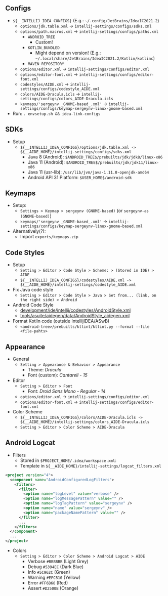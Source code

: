 ## Configs
- `${__INTELLIJ_IDEA_CONFIGS}` (E.g.: `~/.config/JetBrains/IdeaIC2021.2`)
   - `options/jdk.table.xml` -> `intellij-settings/configs/sdks.xml`
   - `options/path.macros.xml` -> `intellij-settings/configs/paths.xml`
      - `ANDROID_TREE`
         - Custom!
      - `KOTLIN_BUNDLED` 
         - Might depend on version! (E.g.: `~/.local/share/JetBrains/IdeaIC2021.2/Kotlin/kotlinc`)
      - `MAVEN_REPOSITORY`
   - `options/editor.xml` -> `intellij-settings/configs/editor.xml`
   - `options/editor-font.xml` -> `intellij-settings/configs/editor-font.xml`
   - `codestyles/AIDE.xml` -> `intellij-settings/configs/codestyle_AIDE.xml`
   - `colors/AIDE-Dracula.icls` -> `intellij-settings/configs/colors_AIDE-Dracula.icls`
   - `keymaps/'sergeynv _GNOME-based_.xml'` -> `intellij-settings/configs/keymap-sergeynv-linux-gnome-based.xml`
- Run: `. envsetup.sh && idea-link-configs`

## SDKs
- Setup
   - `${__INTELLIJ_IDEA_CONFIGS}/options/jdk.table.xml -> ${__AIDE_HOME}/intellij-settings/configs/sdks.xml`
      - Java 8 (Android): `$ANDROID_TREE$/prebuilts/jdk/jdk8/linux-x86`
      - Java 11 (Android): `$ANDROID_TREE$/prebuilts/jdk/jdk11/linux-x86`
      - Java 11 (usr-lib): `/usr/lib/jvm/java-1.11.0-openjdk-amd64`
      - Android API 31 Platform: `$USER_HOME$/android-sdk`


## Keymaps
- Setup: 
   - `Settings > Keymap > sergeynv (GNOME-based)` (or `sergeynv-as (GNOME-based)`)
   - `keymaps/'sergeynv _GNOME-based_.xml'` -> `intellij-settings/configs/keymap-sergeynv-linux-gnome-based.xml`
- Alternatively(?): 
   - Import `exports/keymaps.zip`


## Code Styles
- Setup
   - `Setting > Editor > Code Style > Scheme: > (Stored in IDE) > AIDE`
   - `${__INTELLIJ_IDEA_CONFIGS}/codestyles/AIDE.xml -> ${__AIDE_HOME}/intellij-settings/codestyle_AIDE.xml`
- Fix Java code style
   - `Setting > Editor > Code Style > Java > Set from... (link, on the right side) > Android`
- Android Code Style
   - [development/ide/intellij/codestyles/AndroidStyle.xml](https://source.corp.google.com/android/development/ide/intellij/codestyles/AndroidStyle.xml)
   - [tools/asuite/aidegen/data/AndroidStyle_aidegen.xml](https://source.corp.google.com/android/tools/asuite/aidegen/data/AndroidStyle_aidegen.xml)
- Format Kotlin code (outside IntellijIDEA/ASwB)
   - `<android-tree>/prebuilts/ktlint/ktlint.py --format --file <file-pahts>`


## Appearance
- General
   - `Setting > Appearance & Behavior > Appearance`
      - Theme: *Dracula*
      - Font (custom): *Cantarell - 15*
- Editor
   - `Setting > Editor > Font`
      - Font: *Droid Sans Mono - Regular - 14*
   - `options/editor.xml` -> `intellij-settings/configs/editor.xml`
   - `options/editor-font.xml` -> `intellij-settings/configs/editor-font.xml`
- Color Scheme
   - `${__INTELLIJ_IDEA_CONFIGS}/colors/AIDE-Dracula.icls -> ${__AIDE_HOME}/intellij-settings/colors_AIDE-Dracula.icls`
   - `Setting > Editor > Color Scheme > AIDE-Dracula`


## Android Logcat
- Filters 
   - Stored in `$PROJECT_HOME/.idea/workspace.xml`:
   - Template in `${__AIDE_HOME}/intellij-settings/logcat_filters.xml`
```xml
<project version="4">
  <component name="AndroidConfiguredLogFilters">
    <filters>
      <filter>
        <option name="logLevel" value="verbose" />
        <option name="logMessagePattern" value="" />
        <option name="logTagPattern" value="sergeynv" />
        <option name="name" value="sergeynv" />
        <option name="packageNamePattern" value="" />
      </filter>
      ...
    </filters>
  </component>
  ...
</project>  
```
- Colors
   - `Setting > Editor > Color Scheme > Android Logcat > AIDE`
      - Verbose		`#BBBBBB` (Light Grey)
      - Debug		  `#5394EC` (Dark Blue)
      - Info 		  `#5C962C` (Green)
      - Warning		`#EFC510` (Yellow)
      - Error		  `#FF6B68` (Red)
      - Assert		`#D2500B` (Orange)
